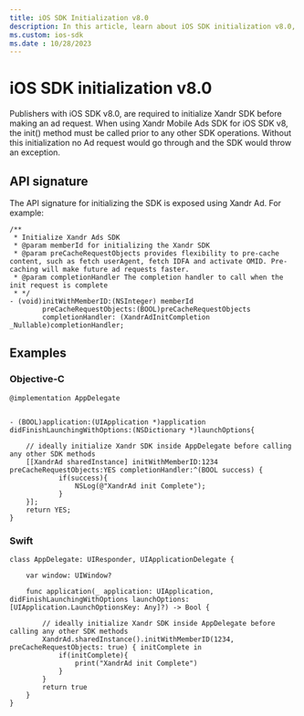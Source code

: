 ```yaml
---
title: iOS SDK Initialization v8.0
description: In this article, learn about iOS SDK initialization v8.0, API signatures, and examples for better understanding.
ms.custom: ios-sdk
ms.date : 10/28/2023
---
```


# iOS SDK initialization v8.0

Publishers with iOS SDK v8.0, are required to initialize Xandr SDK before making an ad request. When using Xandr Mobile Ads SDK for iOS SDK v8, the init() method must be called prior to any other SDK operations. Without this initialization no Ad request would go through and the SDK would throw an exception.

## API signature

The API signature for initializing the SDK is exposed using Xandr Ad. For example:

``` 
/**
 * Initialize Xandr Ads SDK
 * @param memberId for initializing the Xandr SDK
 * @param preCacheRequestObjects provides flexibility to pre-cache content, such as fetch userAgent, fetch IDFA and activate OMID. Pre-caching will make future ad requests faster.
 * @param completionHandler The completion handler to call when the init request is complete
 * */
- (void)initWithMemberID:(NSInteger) memberId
        preCacheRequestObjects:(BOOL)preCacheRequestObjects
        completionHandler: (XandrAdInitCompletion _Nullable)completionHandler;
```

## Examples

### Objective-C

``` 
@implementation AppDelegate
 
 
- (BOOL)application:(UIApplication *)application didFinishLaunchingWithOptions:(NSDictionary *)launchOptions{
     
    // ideally initialize Xandr SDK inside AppDelegate before calling any other SDK methods
    [[XandrAd sharedInstance] initWithMemberID:1234 preCacheRequestObjects:YES completionHandler:^(BOOL success) {
            if(success){
                NSLog(@"XandrAd init Complete");
            }
    }];
    return YES;
}
```

### Swift

``` 
class AppDelegate: UIResponder, UIApplicationDelegate {
 
    var window: UIWindow?
 
    func application(_ application: UIApplication, didFinishLaunchingWithOptions launchOptions: [UIApplication.LaunchOptionsKey: Any]?) -> Bool {
 
        // ideally initialize Xandr SDK inside AppDelegate before calling any other SDK methods
        XandrAd.sharedInstance().initWithMemberID(1234, preCacheRequestObjects: true) { initComplete in
            if(initComplete){
                print("XandrAd init Complete")
            }
        }
        return true
    }
}
```
